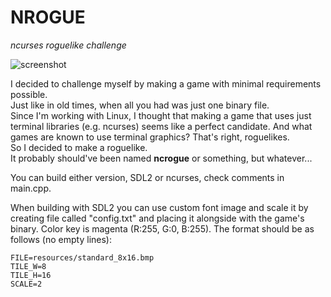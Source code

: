 # NROGUE
*ncurses roguelike challenge*

![screenshot](https://user-images.githubusercontent.com/11379604/108273698-f7167d00-7184-11eb-9946-0b7a9b0f6ed9.png)

I decided to challenge myself by making a game with minimal requirements possible.  
Just like in old times, when all you had was just one binary file.  
Since I'm working with Linux, I thought that making a game that uses just terminal libraries (e.g. ncurses)
seems like a perfect candidate. And what games are known to use terminal graphics? That's right, roguelikes.  
So I decided to make a roguelike.  
It probably should've been named **ncrogue** or something, but whatever...

You can build either version, SDL2 or ncurses, check comments in main.cpp.

When building with SDL2 you can use custom font image and scale it by creating
file called "config.txt" and placing it alongside with the game's binary.
Color key is magenta (R:255, G:0, B:255).
The format should be as follows (no empty lines):

```
FILE=resources/standard_8x16.bmp  
TILE_W=8  
TILE_H=16  
SCALE=2  
```
